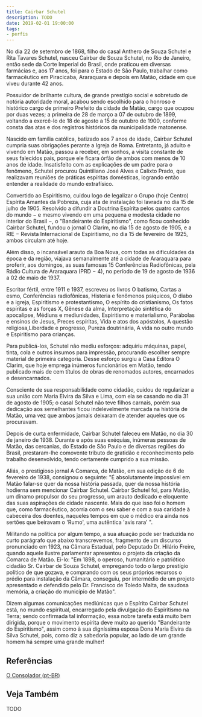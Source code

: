 ```yaml
---
title: Cairbar Schutel
description: TODO
date: 2019-02-01 19:00:00
tags: 
- perfis
---
```



No dia 22 de setembro de 1868, filho do casal Anthero de Souza Schutel e Rita Tavares Schutel, nasceu Cairbar de Souza Schutel, no Rio de Janeiro, então sede da Corte Imperial do Brasil, onde praticou em diversas farmácias e, aos 17 anos, foi para o Estado de São Paulo, trabalhar como farmacêutico em Piracicaba, Araraquara e depois em Matão, cidade em que viveu durante 42 anos.

Possuidor de brilhante cultura, de grande prestígio social e sobretudo de notória autoridade moral, acabou sendo escolhido para o honroso e histórico cargo de primeiro Prefeito da cidade de Matão, cargo que ocupou por duas vezes; a primeira de 28 de março a 07 de outubro de 1899, voltando a exercê-lo de 18 de agosto a 15 de outubro de 1900, conforme consta das atas e dos registros históricos da municipalidade matonense.

Nascido em família católica, batizado aos 7 anos de idade, Cairbar Schutel cumpria suas obrigações perante a Igreja de Roma. Entretanto, já adulto e vivendo em Matão, passou a receber, em sonhos, a visita constante de seus falecidos pais, porque ele ficara órfão de ambos com menos de 10 anos de idade. Insatisfeito com as explicações de um padre para o fenômeno, Schutel procurou Quintiliano José Alves e Calixto Prado, que realizavam reuniões de práticas espíritas domésticas, logrando então entender a realidade do mundo extrafísico.

Convertido ao Espiritismo, cuidou logo de legalizar o Grupo (hoje Centro) Espírita Amantes da Pobreza, cuja ata de instalação foi lavrada no dia 15 de julho de 1905. Resolvido a difundir a Doutrina Espírita pelos quatro cantos do mundo − e mesmo vivendo em uma pequena e modesta cidade no interior do Brasil −, o "Bandeirante do Espiritismo", como ficou conhecido Cairbar Schutel, fundou o jornal O Clarim, no dia 15 de agosto de 1905, e a RIE − Revista Internacional de Espiritismo, no dia 15 de fevereiro de 1925, ambos circulam até hoje.

Além disso, o incansável arauto da Boa Nova, com todas as dificuldades da época e da região, viajava semanalmente até a cidade de Araraquara para proferir, aos domingos, as suas famosas 15 Conferências Radiofônicas, pela Rádio Cultura de Araraquara (PRD − 4), no período de 19 de agosto de 1936 a 02 de maio de 1937.

Escritor fértil, entre 1911 e 1937, escreveu os livros O batismo, Cartas a esmo, Conferências radiofônicas, Histeria e fenômenos psíquicos, O diabo e a igreja, Espiritismo e protestantismo, O espírito do cristianismo, Os fatos espíritas e as forças X, Gênese da alma, Interpretação sintética do apocalipse, Médiuns e mediunidades, Espiritismo e materialismo, Parábolas e ensinos de Jesus, Preces espíritas, Vida e atos dos apóstolos, A questão religiosa,Liberdade e progresso, Pureza doutrinária, A vida no outro mundo e Espiritismo para crianças.

Para publicá-los, Schutel não mediu esforços: adquiriu máquinas, papel, tinta, cola e outros insumos para impressão, procurando escolher sempre material de primeira categoria. Desse esforço surgiu a Casa Editora O Clarim, que hoje emprega inúmeros funcionários em Matão, tendo publicado mais de cem títulos de obras de renomados autores, encarnados e desencarnados.

Consciente de sua responsabilidade como cidadão, cuidou de regularizar a sua união com Maria Elvira da Silva e Lima, com ela se casando no dia 31 de agosto de 1905; o casal Schutel não teve filhos carnais, porém sua dedicação aos semelhantes ficou indelevelmente marcada na história de Matão, uma vez que ambos jamais deixaram de atender aqueles que os procuravam.

Depois de curta enfermidade, Cairbar Schutel faleceu em Matão, no dia 30 de janeiro de 1938. Durante e após suas exéquias, inúmeras pessoas de Matão, das cercanias, do Estado de São Paulo e de diversas regiões do Brasil, prestaram-lhe comovente tributo de gratidão e reconhecimento pelo trabalho desenvolvido, tendo certamente cumprido a sua missão.

Aliás, o prestigioso jornal A Comarca, de Matão, em sua edição de 6 de fevereiro de 1938, consignou o seguinte: "É absolutamente impossível em Matão falar-se quer da nossa história passada, quer da nossa história hodierna sem mencionar Cairbar Schutel. Cairbar Schutel foi, para Matão, um dínamo propulsor do seu progresso, um arauto dedicado e eloquente das suas aspirações de cidade nascente. Mais do que isso foi o homem que, como farmacêutico, acorria com o seu saber e com a sua caridade à cabeceira dos doentes, naqueles tempos em que o médico era ainda nos sertões que beiravam o 'Rumo', uma autêntica 'avis rara' ".

Militando na política por algum tempo, a sua atuação pode ser traduzida no curto parágrafo que abaixo transcrevemos, fragmento de um discurso pronunciado em 1923, na Câmara Estadual, pelo Deputado Dr. Hilário Freire, quando aquele ilustre parlamentar apresentou o projeto da criação da Comarca de Matão. Ei-lo: "Em 1898, o operoso, humanitário e patriótico cidadão Sr. Cairbar de Souza Schutel, empregando todo o largo prestígio político de que gozava, e comprando com os seus próprios recursos o prédio para instalação da Câmara, conseguiu, por intermédio de um projeto apresentado e defendido pelo Dr. Francisco de Toledo Malta, de saudosa memória, a criação do município de Matão".

Dizem algumas comunicações mediúnicas que o Espírito Cairbar Schutel está, no mundo espiritual, encarregado pela divulgação do Espiritismo na Terra; sendo confirmada tal informação, essa nobre tarefa está muito bem dirigida, porque o movimento espírita deve muito ao querido "Bandeirante do Espiritismo", assim como à sua digníssima esposa Dona Maria Elvira da Silva Schutel, pois, como diz a sabedoria popular, ao lado de um grande homem há sempre uma grande mulher!

## Referências
[O Consolador (pt-BR)](http://www.oconsolador.com.br/linkfixo/biografias/cairbarschutel.html)

## Veja Também
TODO



